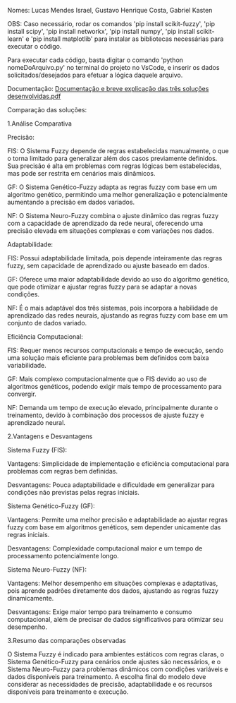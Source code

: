 Nomes: Lucas Mendes Israel, Gustavo Henrique Costa, Gabriel Kasten

OBS: Caso necessário, rodar os comandos 'pip install scikit-fuzzy', 'pip install scipy', 'pip install networkx', 'pip install numpy', 'pip install scikit-learn' e 'pip install matplotlib' para instalar as bibliotecas necessárias para executar o código.

Para executar cada código, basta digitar o comando 'python nomeDoArquivo.py' no terminal do projeto no VsCode, e inserir os dados solicitados/desejados para efetuar a lógica daquele arquivo.

Documentação:
[Documentação e breve explicação das três soluções desenvolvidas.pdf](https://github.com/user-attachments/files/17605058/Documentacao.e.breve.explicacao.das.tres.solucoes.desenvolvidas.pdf)


Comparação das soluções:

1.Análise Comparativa

Precisão:

FIS: O Sistema Fuzzy depende de regras estabelecidas manualmente, o que o torna limitado para generalizar além dos casos previamente definidos. Sua precisão é alta em problemas com regras lógicas bem estabelecidas, mas pode ser restrita em cenários mais dinâmicos.

GF: O Sistema Genético-Fuzzy adapta as regras fuzzy com base em um algoritmo genético, permitindo uma melhor generalização e potencialmente aumentando a precisão em dados variados.

NF: O Sistema Neuro-Fuzzy combina o ajuste dinâmico das regras fuzzy com a capacidade de aprendizado da rede neural, oferecendo uma precisão elevada em situações complexas e com variações nos dados.

Adaptabilidade:

FIS: Possui adaptabilidade limitada, pois depende inteiramente das regras fuzzy, sem capacidade de aprendizado ou ajuste baseado em dados.

GF: Oferece uma maior adaptabilidade devido ao uso do algoritmo genético, que pode otimizar e ajustar regras fuzzy para se adaptar a novas condições.

NF: É o mais adaptável dos três sistemas, pois incorpora a habilidade de aprendizado das redes neurais, ajustando as regras fuzzy com base em um conjunto de dados variado.

Eficiência Computacional:

FIS: Requer menos recursos computacionais e tempo de execução, sendo uma solução mais eficiente para problemas bem definidos com baixa variabilidade.

GF: Mais complexo computacionalmente que o FIS devido ao uso de algoritmos genéticos, podendo exigir mais tempo de processamento para convergir.

NF: Demanda um tempo de execução elevado, principalmente durante o treinamento, devido à combinação dos processos de ajuste fuzzy e aprendizado neural.

2.Vantagens e Desvantagens

Sistema Fuzzy (FIS):

Vantagens: Simplicidade de implementação e eficiência computacional para problemas com regras bem definidas.

Desvantagens: Pouca adaptabilidade e dificuldade em generalizar para condições não previstas pelas regras iniciais.

Sistema Genético-Fuzzy (GF):

Vantagens: Permite uma melhor precisão e adaptabilidade ao ajustar regras fuzzy com base em algoritmos genéticos, sem depender unicamente das regras iniciais.

Desvantagens: Complexidade computacional maior e um tempo de processamento potencialmente longo.

Sistema Neuro-Fuzzy (NF):

Vantagens: Melhor desempenho em situações complexas e adaptativas, pois aprende padrões diretamente dos dados, ajustando as regras fuzzy dinamicamente.

Desvantagens: Exige maior tempo para treinamento e consumo computacional, além de precisar de dados significativos para otimizar seu desempenho.

3.Resumo das comparações observadas

O Sistema Fuzzy é indicado para ambientes estáticos com regras claras, o Sistema Genético-Fuzzy para cenários onde ajustes são necessários, e o Sistema Neuro-Fuzzy para problemas dinâmicos com condições variáveis e dados disponíveis para treinamento. A escolha final do modelo deve considerar as necessidades de precisão, adaptabilidade e os recursos disponíveis para treinamento e execução.

